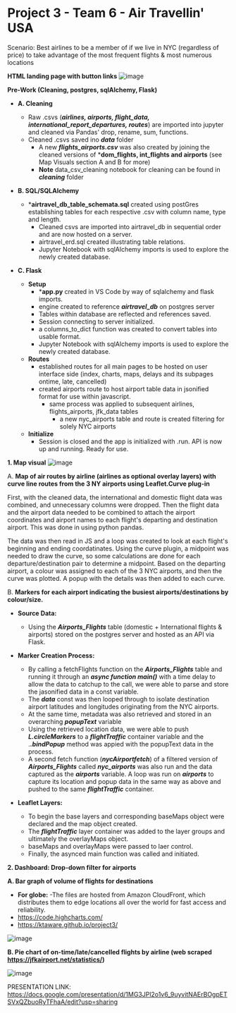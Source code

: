 # Project 3 - Team 6 - Air Travellin' USA



Scenario: Best airlines to be a member of if we live in NYC (regardless of price) to take advantage of the most frequent flights & most numerous locations

**HTML landing page with button links**
![image](https://user-images.githubusercontent.com/115741217/221711264-0afddc54-4439-40dc-9898-f47da06d4ad6.png)

**Pre-Work (Cleaning, postgres, sqlAlchemy, Flask)**
- **A. Cleaning**    
    - Raw .csvs (***airlines, airports, flight_data, international_report_departures, routes***) are imported into jupyter and cleaned via Pandas' drop, rename, sum, functions.            
    - Cleaned .csvs saved ino ***data*** folder
        - A new ***flights_airports.csv*** was also created by joining the cleaned versions of ***dom_flights, int_flights and airports** (see Map Visuals section A and B for more)
        - **Note** data_csv_cleaning notebook for cleaning can be found in ***cleaning*** folder

- **B. SQL/SQLAlchemy**
    - ***airtravel_db_table_schemata.sql** created using postGres establishing tables for each respective .csv with column name, type and length.
        - Cleaned csvs are imported into airtravel_db in sequential order and are now hosted on a server.
        - airtravel_erd.sql created illustrating table relations.
        - Jupyter Notebook with sqlAlchemy imports is used to explore the newly created database.

- **C. Flask**
    - **Setup**
        - ***app.py** created in VS Code by way of sqlalchemy and flask imports.
        - engine created to reference ***airtravel_db*** on postgres server
        - Tables within database are reflected and references saved.
        - Session connecting to server initialized.
        - a columns_to_dict function was created to convert tables into usable format.
        - Jupyter Notebook with sqlAlchemy imports is used to explore the newly created database.
    - **Routes**
        - established routes for all main pages to be hosted on user interface side (index, charts, maps, delays and its subpages ontime, late, cancelled)
        - created airports route to host airport table data in jsonified format for use within javascript.
            - same process was applied to subsequent airlines, flights_airports, jfk_data tables
                - a new nyc_airports table and route is created filtering for solely NYC airports
    - **Initialize**
        - Session is closed and the app is initialized with .run. API is now up and running. Ready for use.
        
        
**1. Map visual**
![image](https://user-images.githubusercontent.com/115741217/221711315-f49d57e7-d4a6-40f7-af9e-59b9d3454f08.png)

A. **Map of air routes by airline (airlines as optional overlay layers) with curve line routes from the 3 NY airports using Leaflet.Curve plug-in**

First, with the cleaned data, the international and domestic flight data was combined, and unnecessary columns were dropped. Then the flight data and the airport data needed to be combined to attach the airport coordinates and airport names to each flight's departing and destination airport. This was done in using python pandas. 

The data was then read in JS and a loop was created to look at each flight's beginning and ending coordatinates. Using the curve plugin, a midpoint was needed to draw the curve, so some calculations are done for each departure/destination pair to determine a midpoint. Based on the departing airport, a colour was assigned to each of the 3 NYC airports, and then the curve was plotted. A popup with the details was then added to each curve.
   
B. **Markers for each airport indicating the busiest airports/destinations by colour/size.**
   - **Source Data:**
      - Using the ***Airports_Flights*** table (domestic + International flights & airports) stored on the postgres server and hosted as an API via Flask. 

   - **Marker Creation Process:**
      - By calling a fetchFlights function on the ***Airports_Flights*** table and running it through an ***async function main()*** with a time delay to allow the data to catchup to the call, we were able to parse and store the jasonified data in a const variable.
      - The ***data*** const was then looped through to isolate destination airport latitudes and longitudes originating from the NYC airports.
      - At the same time, metadata was also retrieved and stored in an overarching ***popupText*** variable
      - Using the retrieved location data, we were able to push ***L.circleMarkers*** to a ***flightTraffic*** container variable and the .***.bindPopup*** method was appied with the popupText data in the process.
      - A second fetch function (***nycAirportfetch***) of a filtered version of ***Airports_Flights*** called ***nyc_airports*** was also run and the data captured as the ***airports*** variable. A loop was run on ***airports*** to capture its location and popup data in the same way as above and pushed to the same ***flightTraffic*** container.
      
   - **Leaflet Layers:**
      - To begin the base layers and corresponding baseMaps object were declared and the map object created.
      - The ***flightTraffic*** layer container was added to the layer groups and ultimately the overlayMaps object.
      - baseMaps and overlayMaps were passed to laer control.
      - Finally, the asynced main function was called and initiated.
        
        
  
**2. Dashboard: Drop-down filter for airports**

**A. Bar graph of volume of flights for destinations**
- **For globe:** -The files are hosted from Amazon CloudFront, which distributes them to edge locations all over the world for fast access and reliability. 
- https://code.highcharts.com/
- https://ktaware.github.io/project3/

![image](https://user-images.githubusercontent.com/115741217/221711366-b436ec75-5a69-4edc-bfbb-ce786df35e4e.png)



**B. Pie chart of on-time/late/cancelled flights by airline (web scraped https://jfkairport.net/statistics/)**

![image](https://user-images.githubusercontent.com/115741217/221711380-2a82c962-49b9-425c-85cb-7285a37d2e91.png)


  
PRESENTATION LINK: https://docs.google.com/presentation/d/1MG3JPl2o1v6_9uyvitNAErBOgpETSVxQZbuoRyTFhaA/edit?usp=sharing
